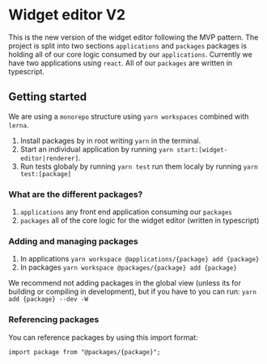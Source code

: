 # Widget editor V2

This is the new version of the widget editor following the MVP pattern. The project is split into two sections `applications` and `packages` packages is holding all of our core logic consumed by our `applications`. Currently we have two applications using `react`. All of our `packages` are written in typescript.

## Getting started

We are using a `monorepo` structure using `yarn workspaces` combined with `lerna`.

1. Install packages by in root writing `yarn` in the terminal.
2. Start an individual application by running `yarn start:[widget-editor|renderer]`.
3. Run tests globaly by running `yarn test` run them localy by running `yarn test:[package]`

### What are the different packages?

1. `applications` any front end application consuming our `packages`
2. `packages` all of the core logic for the widget editor (written in typescript)

### Adding and managing packages

1. In applications `yarn workspace @applications/{package} add {package}`
2. In packages `yarn workspace @packages/{package} add {package}`

We recommend not adding packages in the global view (unless its for building or compiling in development), but if you have to you can run: `yarn add {package} --dev -W`

### Referencing packages

You can reference packages by using this import format:

```
import package from "@packages/{package}";
```
